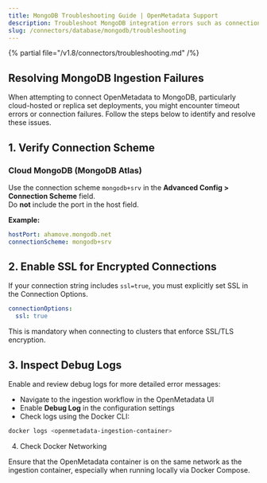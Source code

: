 ```yaml
---
title: MongoDB Troubleshooting Guide | OpenMetadata Support
description: Troubleshoot MongoDB integration errors such as connection failures, schema fetch issues, or metadata mismatches.
slug: /connectors/database/mongodb/troubleshooting
---
```


{% partial file="/v1.8/connectors/troubleshooting.md" /%}

## Resolving MongoDB Ingestion Failures

When attempting to connect OpenMetadata to MongoDB, particularly cloud-hosted or replica set deployments, you might encounter timeout errors or connection failures. Follow the steps below to identify and resolve these issues.

## 1. Verify Connection Scheme

### Cloud MongoDB (MongoDB Atlas)
Use the connection scheme `mongodb+srv` in the **Advanced Config > Connection Scheme** field.  
Do **not** include the port in the host field.

**Example:**

```yaml
hostPort: ahamove.mongodb.net
connectionScheme: mongodb+srv
```
## 2. Enable SSL for Encrypted Connections

If your connection string includes `ssl=true`, you must explicitly set SSL in the Connection Options.

```yaml
connectionOptions:
  ssl: true
```

This is mandatory when connecting to clusters that enforce SSL/TLS encryption.

## 3. Inspect Debug Logs

Enable and review debug logs for more detailed error messages:

- Navigate to the ingestion workflow in the OpenMetadata UI
- Enable **Debug Log** in the configuration settings
- Check logs using the Docker CLI:

```bash
docker logs <openmetadata-ingestion-container>
```
4. Check Docker Networking

Ensure that the OpenMetadata container is on the same network as the ingestion container, especially when running locally via Docker Compose.
